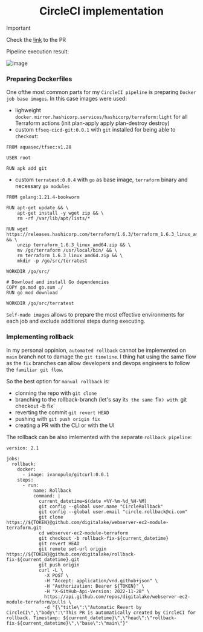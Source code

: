 # 

# <h1 align="center">CircleCI implementation </a>

> [!IMPORTANT]
> Check the [link](https://github.com/itsyndicate-support/webserver-ec2-module-terraform/pull/6) to the PR

Pipeline execution result:

![image](https://github.com/digitalake/circleci-implementation-doc/assets/109740456/0fdbb8d2-0f4e-4889-936f-606882110380)


### Preparing Dockerfiles

One ofthe most common parts for my `CircleCI pipeline` is preparing `Docker job base images`. In this case images were used:

- lighweight `docker.mirror.hashicorp.services/hashicorp/terraform:light` for all Terraform actions (init plan-apply apply plan-destroy destroy)
- custom `tfseq-cicd-git:0.0.1` with `git` installed for being able to `checkout`:
```
FROM aquasec/tfsec:v1.28

USER root

RUN apk add git
```
- custom `terratest:0.0.4` with `go` as base image, `terraform` binary and necessary `go modules`
```
FROM golang:1.21.4-bookworm

RUN apt-get update && \
    apt-get install -y wget zip && \
    rm -rf /var/lib/apt/lists/*

RUN wget https://releases.hashicorp.com/terraform/1.6.3/terraform_1.6.3_linux_amd64.zip && \
    unzip terraform_1.6.3_linux_amd64.zip && \
    mv /go/terraform /usr/local/bin/ && \
    rm terraform_1.6.3_linux_amd64.zip && \
    mkdir -p /go/src/terratest

WORKDIR /go/src/

# Download and install Go dependencies
COPY go.mod go.sum ./
RUN go mod download

WORKDIR /go/src/terratest
```

`Self-made images` allows to prepare the most effective environments for each job and exclude additional steps during executing.

### Implementing rollback

In my personal oppinion, `automated rollback` cannot be implemented on `main` branch not to damage the `git timeline`. I thing hat using the same flow as the `fix` branches can allow developers and devops engineers to follow the `familiar git flow`.

So the best option for `manual rollback` is:

- clonning the repo with `git clone`
- branching to the rollback-branch (let's say it`s the same `fix`) with `git checkout -b fix` 
- reverting the commit  `git revert HEAD`
- pushing with `git push origin fix`
- creating a PR with the CLI or with the UI

The rollback can be also imlemented with the separate `rollback pipeline`:
```
version: 2.1

jobs:
  rollback:
    docker:
      - image: ivanopulo/gitcurl:0.0.1
    steps:
      - run:
          name: Rollback
          command: |
            current_datetime=$(date +%Y-%m-%d_%H-%M)
            git config --global user.name "CircleRollback"
            git config --global user.email "circle.rollback@ci.com"
            git clone https://${TOKEN}@github.com/digitalake/webserver-ec2-module-terraform.git
            cd webserver-ec2-module-terraform
            git checkout -b rollback-fix-${current_datetime}
            git revert HEAD
            git remote set-url origin https://${TOKEN}@github.com/digitalake/rollback-fix-${current_datetime}.git
            git push origin
            curl -L \
              -X POST \
              -H "Accept: application/vnd.github+json" \
              -H "Authorization: Bearer ${TOKEN}" \
              -H "X-GitHub-Api-Version: 2022-11-28" \
              https://api.github.com/repos/digitalake/webserver-ec2-module-terraform/pulls \
              -d "{\"title\":\"Automatic Revert by CircleCI\",\"body\":\"This PR is automatically created by CircleCI for rollback. Timestamp: ${current_datetime}\",\"head\":\"rollback-fix-${current_datetime}\",\"base\":\"main\"}"
```

